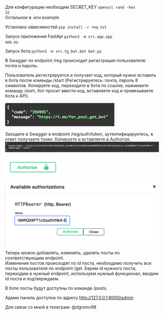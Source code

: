 Для конфигурации необходим SECRET_KEY <code>openssl rand -hex 32</code>\
Остальное в .env.example

Установка зависимостей <code>pip install -r req.txt</code>

Запуск приложения FastApi
<code>python3 -m src.app.app app.py</code>

Запуск бота
<code>python3 -m src.tg_bot.bot bot.py</code>

В Swagger по endpoint /reg происходит регистрация пользователя: почта и пароль.

Пользователь регистрируется и получает код, который нужно вставить в бота после команды /start 
(Регистрируетесь: почта, пароль 8 символов. Копируете код, переходите в бота по ссылке, 
нажимаете команду /start, бот просит ввести код, 
вставляете код и привязываете бота к API).

![img.png](images/code_link.png)

Заходите в Swagger в endpoint /reg/auth/token, аутентифицируетесь, в ответ получаете токен. 
Копируете и вставляете в Authorize.
![img.png](images/token.png)

![img.png](images/img.png)

![img_1.png](images/bearer_auth.png)

Теперь можно добавлять, изменять, удалять посты по соответствующим endpoint.\
Изменения постов происходят по id поста, необходимо получить все посты пользователя по endpoint /get. 
Берем id нужного поста, переходим в нужный endpoint, используем нужный функционал, вводим id поста и подтверждаем.

В боте посты будут доступны по команде /posts.

Админ панель доступна по адресу http://127.0.0.1:8000/admin 

Для связи со мной в телеграм: @dgrsmv99
